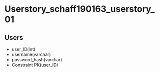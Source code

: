 # Userstory_schaff190163_userstory_01

## Users

* user_ID(int)
* username(varchar)
* password_hash(varchar)
* Constraint PK(user_ID)
